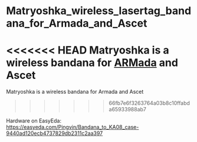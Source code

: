 # Matryoshka_wireless_lasertag_bandana_for_Armada_and_Ascet
<<<<<<< HEAD
Matryoshka is a wireless bandana for [ARMada](https://github.com/PingvinOpenTag/ARMada-lasertag-system "ARMada - smart lasertag bandana") and Ascet
=======
Matryoshka is a wireless bandana for Armada and Ascet
>>>>>>> 66fb7e6f3263764a03b8c10ffabda65933988ab7

Hardware on EasyEda:
https://easyeda.com/Pingvin/Bandana_to_KA08_case-9440ad120ecb4737829db2311c2aa397